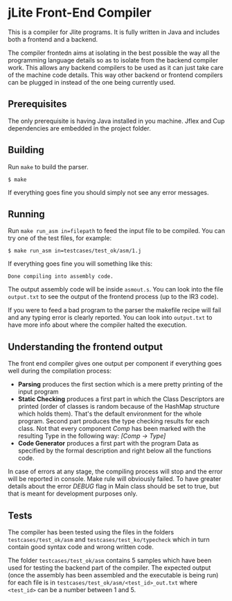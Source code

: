 # jLite Front-End Compiler 


This is a compiler for Jlite programs. It is fully written in Java and includes both a frontend and a backend.

The compiler frontedn aims at isolating in the best possible the way all the programming language details so as to isolate from the backend compiler work. This allows any backend compilers to be used as it can just take care of the machine code details. This way other backend or frontend compilers can be plugged in instead of the one being currently used.

## Prerequisites

The only prerequisite is having Java installed in you machine.
Jflex and Cup dependencies are embedded in the project folder.

## Building

Run `make` to build the parser.

    $ make

If everything goes fine you should simply not see any error messages.

## Running

Run `make run_asm in=filepath` to feed the input file to be compiled. You can try one of the test files, for example:

    $ make run_asm in=testcases/test_ok/asm/1.j

If everything goes fine you will something like this:

    Done compiling into assembly code.

The output assembly code will be inside `asmout.s`.
You can look into the file `output.txt` to see the output of the frontend process (up to the IR3 code).

If you were to feed a bad program to the parser the makefile recipe will fail and any typing error is clearly reported. You can look into `output.txt` to have more info about where the compiler halted the execution.

## Understanding the frontend output

The front end compiler gives one output per component if everything goes well during the compilation process:
- <b>Parsing</b> produces the first section which is a mere pretty printing of the input program
- <b>Static Checking</b> produces a first part in which the Class Descriptors are printed (order of classes is random because of the HashMap structure which holds them). That's the default environment for the whole program. Second part produces the type checking results for each class. Not that every component _Comp_ has been marked with the resulting Type in the following way: 
_[Comp -> Type]_
- <b>Code Generator</b> produces a first part with the program Data as specified by the formal description and right below all the functions code.

In case of errors at any stage, the compiling process will stop and the error will be reported in console. Make rule will obviously failed.
To have greater details about the error _DEBUG_ flag in Main class should be set to true, but that is meant for development purposes only.

## Tests

The compiler has been tested using the files in the folders `testcases/test_ok/asm` and `testcases/test_ko/typecheck` which in turn contain good syntax code and wrong written code.

The folder `testcases/test_ok/asm` contains 5 samples which have been used for testing the backend part of the compiler. The expected output (once the assembly has been assembled and  the executable is being run) for each file is in `testcases/test_ok/asm/<test_id>_out.txt` where `<test_id>` can be a number between 1 and 5.  
